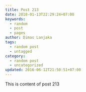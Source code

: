 ```yaml
---
title: Post 213
date: 2018-01-13T22:29:24+07:00
keywords:
  - random
  - post
  - pages
author: Dimas Lanjaka
tags:
  - random post
  - untagged
category:
  - random post
  - uncategorized
updated: 2016-06-12T21:50:51+07:00
---
```

This is content of post 213
